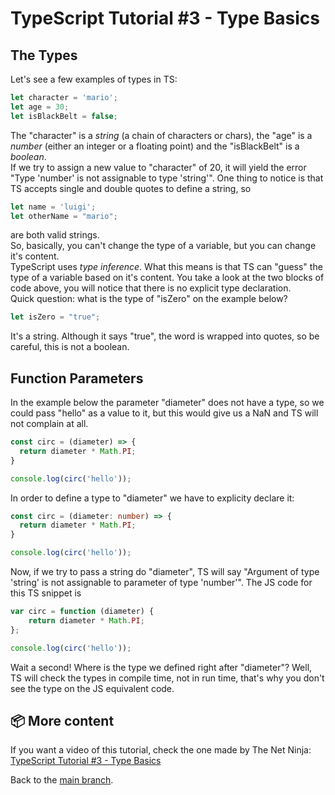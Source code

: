 # TypeScript Tutorial #3 - Type Basics

## The Types
Let's see a few examples of types in TS:
```ts
let character = 'mario';
let age = 30;
let isBlackBelt = false;
```
The "character" is a <i>string</i> (a chain of characters or chars), the "age" is a <i>number</i> (either an integer or a floating point) and the "isBlackBelt" is a <i>boolean</i>.</br>
If we try to assign a new value to "character" of 20, it will yield the error "Type 'number' is not assignable to type 'string'". One thing to notice is that TS accepts single and double quotes to define a string, so 
```ts
let name = 'luigi';
let otherName = "mario";
```
are both valid strings.</br>
So, basically, you can't change the type of a variable, but you can change it's content.</br>
TypeScript uses <i>type inference</i>. What this means is that TS can "guess" the type of a variable based on it's content. You take a look at the two blocks of code above, you will notice that there is no explicit type declaration.</br>
Quick question: what is the type of "isZero" on the example below?
```ts
let isZero = "true";
```
It's a string. Although it says "true", the word is wrapped into quotes, so be careful, this is not a boolean.</br>

## Function Parameters
In the example below the parameter "diameter" does not have a type, so we could pass "hello" as a value to it, but this would give us a NaN and TS will not complain at all.
```ts
const circ = (diameter) => {
  return diameter * Math.PI;
}

console.log(circ('hello'));
```
In order to define a type to "diameter" we have to explicity declare it:
```ts
const circ = (diameter: number) => {
  return diameter * Math.PI;
}

console.log(circ('hello'));
```
Now, if we try to pass a string do "diameter", TS will say "Argument of type 'string' is not assignable to parameter of type 'number'". The JS code for this TS snippet is
```js
var circ = function (diameter) {
    return diameter * Math.PI;
};

console.log(circ('hello'));
```
Wait a second! Where is the type we defined right after "diameter"? Well, TS will check the types in compile time, not in run time, that's why you don't see the type on the JS equivalent code.

## 📦 More content
If you want a video of this tutorial, check the one made by The Net Ninja: [TypeScript Tutorial #3 - Type Basics](https://www.youtube.com/watch?v=iTZ1-85I77c&list=PL4cUxeGkcC9gUgr39Q_yD6v-bSyMwKPUI&index=3)

Back to the [main branch](https://github.com/Henrique-Peixoto/typescript-the-net-ninja).